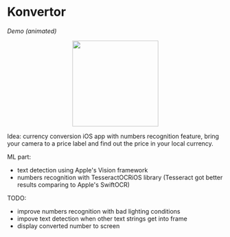 # Konvertor

*Demo (animated)*
<p align="center">
    <img src="konvertor_demo.gif" width="200"/>
</p>

Idea: currency conversion iOS app with numbers recognition feature, bring your camera to a price label and find out the price in your local currency.

ML part: 
- text detection using Apple's Vision framework
- numbers recognition with TesseractOCRiOS library (Tesseract got better results comparing to Apple's SwiftOCR)

TODO:
- improve numbers recognition with bad lighting conditions
- impove text detection when other text strings get into frame
- display converted number to screen
